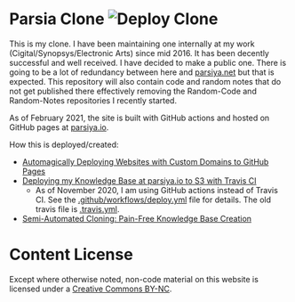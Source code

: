 # Parsia Clone ![Deploy Clone](https://github.com/parsiya/parsia-clone/workflows/Deploy%20Blog/badge.svg)
This is my clone. I have been maintaining one internally at my work
(Cigital/Synopsys/Electronic Arts) since mid 2016. It has been decently
successful and well received. I have decided to make a public one. There is
going to be a lot of redundancy between here and [parsiya.net][parsiya-net] but
that is expected. This repository will also contain code and random notes that
do not get published there effectively removing the Random-Code and Random-Notes
repositories I recently started.

[parsiya-net]: https://parsiya.net

As of February 2021, the site is built with GitHub actions and hosted on GitHub
pages at [parsiya.io][parsiya-io].

[parsiya-io]: http://parsiya.io

How this is deployed/created:

* [Automagically Deploying Websites with Custom Domains to GitHub Pages][github-pages-custom-domain]
* [Deploying my Knowledge Base at parsiya.io to S3 with Travis CI][deploying-with-travis]
  * As of November 2020, I am using GitHub actions instead of Travis CI. See the
    [.github/workflows/deploy.yml](.github/workflows/deploy.yml) file for
    details. The old travis file is [.travis.yml](.travis.yml).
* [Semi-Automated Cloning: Pain-Free Knowledge Base Creation][semi-automated]

[github-pages-custom-domain]: https://parsiya.net/blog/2021-02-17-automagically-deploying-websites-with-custom-domains-to-github-pages/
[semi-automated]: https://parsiya.net/blog/2018-04-24-semi-automated-cloning-pain-free-knowledge-base-creation/
[deploying-with-travis]: https://parsiya.net/blog/2018-04-24-deploying-my-knowledge-base-at-parsiya.io-to-s3-with-travis-ci/

# Content License
Except where otherwise noted, non-code material on this website is licensed under
a <a rel="license" target="_blank" href="https://creativecommons.org/licenses/by-nc/4.0/">Creative Commons BY-NC</a>.
